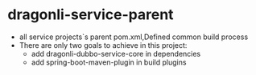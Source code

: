 # dragonli-service-parent
* all service projects`s parent pom.xml,Defined common build process
* There are only two goals to achieve in this project:
	* add dragonli-dubbo-service-core in dependencies
	* add spring-boot-maven-plugin in build plugins
 

